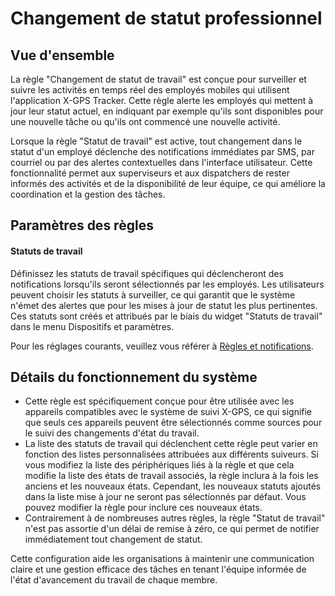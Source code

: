 # Changement de statut professionnel

## Vue d'ensemble

La règle "Changement de statut de travail" est conçue pour surveiller et suivre les activités en temps réel des employés mobiles qui utilisent l'application X-GPS Tracker. Cette règle alerte les employés qui mettent à jour leur statut actuel, en indiquant par exemple qu'ils sont disponibles pour une nouvelle tâche ou qu'ils ont commencé une nouvelle activité.

Lorsque la règle "Statut de travail" est active, tout changement dans le statut d'un employé déclenche des notifications immédiates par SMS, par courriel ou par des alertes contextuelles dans l'interface utilisateur. Cette fonctionnalité permet aux superviseurs et aux dispatchers de rester informés des activités et de la disponibilité de leur équipe, ce qui améliore la coordination et la gestion des tâches.

## Paramètres des règles

#### Statuts de travail

Définissez les statuts de travail spécifiques qui déclencheront des notifications lorsqu'ils seront sélectionnés par les employés. Les utilisateurs peuvent choisir les statuts à surveiller, ce qui garantit que le système n'émet des alertes que pour les mises à jour de statut les plus pertinentes. Ces statuts sont créés et attribués par le biais du widget "Statuts de travail" dans le menu Dispositifs et paramètres.

Pour les réglages courants, veuillez vous référer à [Règles et notifications](../../../guide-de-litilizateur/regles-et-notifications.md).

## Détails du fonctionnement du système

* Cette règle est spécifiquement conçue pour être utilisée avec les appareils compatibles avec le système de suivi X-GPS, ce qui signifie que seuls ces appareils peuvent être sélectionnés comme sources pour le suivi des changements d'état du travail.
* La liste des statuts de travail qui déclenchent cette règle peut varier en fonction des listes personnalisées attribuées aux différents suiveurs. Si vous modifiez la liste des périphériques liés à la règle et que cela modifie la liste des états de travail associés, la règle inclura à la fois les anciens et les nouveaux états. Cependant, les nouveaux statuts ajoutés dans la liste mise à jour ne seront pas sélectionnés par défaut. Vous pouvez modifier la règle pour inclure ces nouveaux états.
* Contrairement à de nombreuses autres règles, la règle "Statut de travail" n'est pas assortie d'un délai de remise à zéro, ce qui permet de notifier immédiatement tout changement de statut.

Cette configuration aide les organisations à maintenir une communication claire et une gestion efficace des tâches en tenant l'équipe informée de l'état d'avancement du travail de chaque membre.
